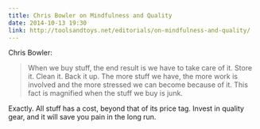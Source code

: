 ```yaml
---
title: Chris Bowler on Mindfulness and Quality
date: 2014-10-13 19:30
link: http://toolsandtoys.net/editorials/on-mindfulness-and-quality/
---
```

Chris Bowler: 

> When we buy stuff, the end result is we have to take care of it. Store it. Clean it. Back it up. The more stuff we have, the more work is involved and the more stressed we can become because of it. This fact is magnified when the stuff we buy is junk.

Exactly. All stuff has a cost, beyond that of its price tag. Invest in quality gear, and it will save you pain in the long run.  